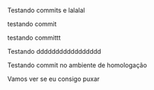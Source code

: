 Testando commits e lalalal

testando commit

testando committt 

Testando ddddddddddddddddd

Testando commit no ambiente de homologação

Vamos ver se eu consigo puxar
